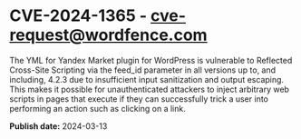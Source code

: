 # CVE-2024-1365 - cve-request@wordfence.com

The YML for Yandex Market plugin for WordPress is vulnerable to Reflected Cross-Site Scripting via the feed_id  parameter in all versions up to, and including, 4.2.3 due to insufficient input sanitization and output escaping. This makes it possible for unauthenticated attackers to inject arbitrary web scripts in pages that execute if they can successfully trick a user into performing an action such as clicking on a link.

**Publish date:** 2024-03-13
